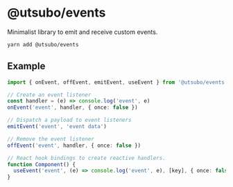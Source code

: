 # @utsubo/events

Minimalist library to emit and receive custom events.

```bash
yarn add @utsubo/events
```

## Example

```ts
import { onEvent, offEvent, emitEvent, useEvent } from '@utsubo/events'

// Create an event listener
const handler = (e) => console.log('event', e)
onEvent('event', handler, { once: false })

// Dispatch a payload to event listeners
emitEvent('event', 'event data')

// Remove the event listener
offEvent('event', handler, { once: false })

// React hook bindings to create reactive handlers.
function Component() {
  useEvent('event', (e) => console.log('event', e), [key], { once: false })
}
```

